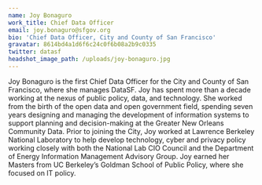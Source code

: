 ```yaml
---
name: Joy Bonaguro
work_title: Chief Data Officer
email: joy.bonaguro@sfgov.org
bio: 'Chief Data Officer, City and County of San Francisco'
gravatar: 8614bd4a1d6f6c24c0f6b08a2b9c0335
twitter: datasf
headshot_image_path: /uploads/joy-bonaguro.jpg
---
```



Joy Bonaguro is the first Chief Data Officer for the City and County of San Francisco, where she manages DataSF. Joy has spent more than a decade working at the nexus of public policy, data, and technology. She worked from the birth of the open data and open government field, spending seven years designing and managing the development of information systems to support planning and decision-making at the Greater New Orleans Community Data. Prior to joining the City, Joy worked at Lawrence Berkeley National Laboratory to help develop technology, cyber and privacy policy working closely with both the National Lab CIO Council and the Department of Energy Information Management Advisory Group. Joy earned her Masters from UC Berkeley’s Goldman School of Public Policy, where she focused on IT policy.